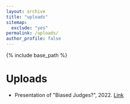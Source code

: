 ```yaml
---
layout: archive
title: "uploads"
sitemap:
  exclude: "yes"
permalink: /uploads/
author_profile: false
---
```


{% include base_path %}

Uploads
======

* Presentation of "Biased Judges?", 2022. [Link](/files/JudgeBias_Slides_short.pdf)
<!-- * Discussion at FMA 2022. [Link](/files/fma_discussion.pdf)
 -->
